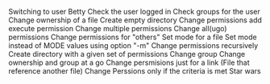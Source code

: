 Switching to user Betty
Check the user logged in
Check groups for the user
Change ownership of a file
Create empty directory
Change permissions add execute permission
Change multiple permissions
Change all(ugo) permissions
Change permissions for "others"
Set mode for a file
Set mode instead of MODE values using option "-m"
Change permissions recursively
Create directory with a given set of permissions
Change group
Change ownership and group at a go
Change persmisions just for a link (File that reference another file)
Change Perssions only if the criteria is met
Star wars
